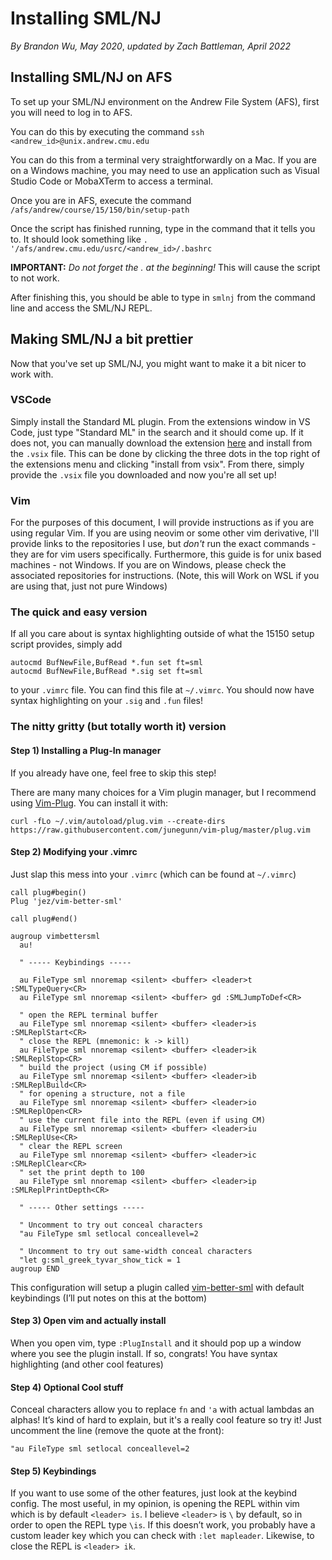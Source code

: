 # Installing SML/NJ

_By Brandon Wu, May 2020_, _updated by Zach Battleman, April 2022_

## Installing SML/NJ on AFS

To set up your SML/NJ environment on the Andrew File System (AFS), first you will need to log in to AFS.

You can do this by executing the command `ssh <andrew_id>@unix.andrew.cmu.edu`

You can do this from a terminal very straightforwardly on a Mac. If you are on a Windows machine, you may need to use an application such as Visual Studio Code or MobaXTerm to access a terminal.

Once you are in AFS, execute the command `/afs/andrew/course/15/150/bin/setup-path`

Once the script has finished running, type in the command that it tells you to. It should look something like `. '/afs/andrew.cmu.edu/usrc/<andrew_id>/.bashrc`

**IMPORTANT:** _Do not forget the . at the beginning!_ This will cause the script to not work.

After finishing this, you should be able to type in `smlnj` from the command line and access the SML/NJ REPL.

## Making SML/NJ a bit prettier

Now that you've set up SML/NJ, you might want to make it a bit nicer to work with.

### VSCode

Simply install the Standard ML plugin. From the extensions window in VS Code, just type "Standard ML" in the search and it should come up. If it does not, you can manually download the extension [here](https://marketplace.visualstudio.com/items?itemName=freebroccolo.sml) and install from the `.vsix` file. This can be done by clicking the three dots in the top right of the extensions menu and clicking "install from vsix". From there, simply provide the `.vsix` file you downloaded and now you're all set up!

### Vim

For the purposes of this document, I will provide instructions as if you are using regular Vim. If you are using neovim or some other vim derivative, I'll provide links to the repositories I use, but _don't_ run the exact commands - they are for vim users specifically. Furthermore, this guide is for unix based machines - not Windows. If you are on Windows, please check the associated repositories for instructions. (Note, this will Work on WSL if you are using that, just not pure Windows)

### The quick and easy version

If all you care about is syntax highlighting outside of what the 15150 setup script provides, simply add

```
autocmd BufNewFile,BufRead *.fun set ft=sml
autocmd BufNewFile,BufRead *.sig set ft=sml
```

to your `.vimrc` file. You can find this file at `~/.vimrc`. You should now have syntax highlighting on your `.sig` and `.fun` files!

### The nitty gritty (but totally worth it) version

#### Step 1) Installing a Plug-In manager

If you already have one, feel free to skip this step!

There are many many choices for a Vim plugin manager, but I recommend using [Vim-Plug](https://github.com/junegunn/vim-plug). You can install it with:

`curl -fLo ~/.vim/autoload/plug.vim --create-dirs https://raw.githubusercontent.com/junegunn/vim-plug/master/plug.vim`

#### Step 2) Modifying your .vimrc

Just slap this mess into your `.vimrc` (which can be found at `~/.vimrc`)

```
call plug#begin()
Plug 'jez/vim-better-sml'

call plug#end()

augroup vimbettersml
  au!

  " ----- Keybindings -----

  au FileType sml nnoremap <silent> <buffer> <leader>t :SMLTypeQuery<CR>
  au FileType sml nnoremap <silent> <buffer> gd :SMLJumpToDef<CR>

  " open the REPL terminal buffer
  au FileType sml nnoremap <silent> <buffer> <leader>is :SMLReplStart<CR>
  " close the REPL (mnemonic: k -> kill)
  au FileType sml nnoremap <silent> <buffer> <leader>ik :SMLReplStop<CR>
  " build the project (using CM if possible)
  au FileType sml nnoremap <silent> <buffer> <leader>ib :SMLReplBuild<CR>
  " for opening a structure, not a file
  au FileType sml nnoremap <silent> <buffer> <leader>io :SMLReplOpen<CR>
  " use the current file into the REPL (even if using CM)
  au FileType sml nnoremap <silent> <buffer> <leader>iu :SMLReplUse<CR>
  " clear the REPL screen
  au FileType sml nnoremap <silent> <buffer> <leader>ic :SMLReplClear<CR>
  " set the print depth to 100
  au FileType sml nnoremap <silent> <buffer> <leader>ip :SMLReplPrintDepth<CR>

  " ----- Other settings -----

  " Uncomment to try out conceal characters
  "au FileType sml setlocal conceallevel=2

  " Uncomment to try out same-width conceal characters
  "let g:sml_greek_tyvar_show_tick = 1
augroup END
```

This configuration will setup a plugin called [vim-better-sml](https://github.com/jez/vim-better-sml) with default keybindings (I’ll put notes on this at the bottom)

#### Step 3) Open vim and actually install

When you open vim, type `:PlugInstall` and it should pop up a window where you see the plugin install. If so, congrats! You have syntax highlighting (and other cool features)

#### Step 4) Optional Cool stuff

Conceal characters allow you to replace `fn` and `'a` with actual lambdas an alphas! It’s kind of hard to explain, but it's a really cool feature so try it! Just uncomment the line (remove the quote at the front):

`"au FileType sml setlocal conceallevel=2`

#### Step 5) Keybindings

If you want to use some of the other features, just look at the keybind config. The most useful, in my opinion, is opening the REPL within vim which is by default `<leader> is`. I believe `<leader>` is `\` by default, so in order to open the REPL type `\is`. If this doesn’t work, you probably have a custom leader key which you can check with `:let mapleader`. Likewise, to close the REPL is `<leader> ik`.
